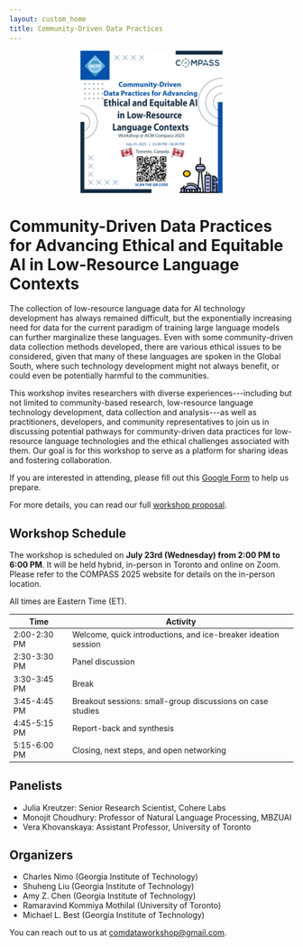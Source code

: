 ```yaml
---
layout: custom_home
title: Community-Driven Data Practices
---
```


<center><img src="https://raw.githubusercontent.com/community-data-practices/community-data-practices.github.io/main/assets/acm_compass_workshop_main_flyer.jpg" width=50% height=50%></center>
 
# Community-Driven Data Practices for Advancing Ethical and Equitable AI in Low-Resource Language Contexts

The collection of low-resource language data for AI technology development has always remained difficult, but the exponentially increasing need for data for the current paradigm of training large language models can further marginalize these languages. Even with some community-driven data collection methods developed, there are various ethical issues to be considered, given that many of these languages are spoken in the Global South, where such technology development might not always benefit, or could even be potentially harmful to the communities.

This workshop invites researchers with diverse experiences---including but not limited to community-based research, low-resource language technology development, data collection and analysis---as well as practitioners, developers, and community representatives to join us in discussing potential pathways for community-driven data practices for low-resource language technologies and the ethical challenges associated with them. Our goal is for this workshop to serve as a platform for sharing ideas and fostering collaboration.

If you are interested in attending, please fill out this [Google Form](https://docs.google.com/forms/d/e/1FAIpQLSeVRpt8es1aMK1g-35oEyhBcJ3WHsEnPgtY0-8gL7hau0u1Jw/viewform?usp=header) to help us prepare.

For more details, you can read our full [workshop proposal](assets/COMPASS_25__Workshop_Proposal.pdf).

## Workshop Schedule

The workshop is scheduled on **July 23rd (Wednesday) from 2:00 PM to 6:00 PM**. It will be held hybrid, in-person in Toronto and online on Zoom. Please refer to the COMPASS 2025 website for details on the in-person location.

All times are Eastern Time (ET).

| Time | Activity |
|-------|--------|
| 2:00-2:30 PM | Welcome, quick introductions, and ice-breaker ideation session |
| 2:30-3:30 PM | Panel discussion |
| 3:30-3:45 PM | Break |
| 3:45-4:45 PM | Breakout sessions: small-group discussions on case studies |
| 4:45-5:15 PM | Report-back and synthesis |
| 5:15-6:00 PM | Closing, next steps, and open networking |

## Panelists

- Julia Kreutzer: Senior Research Scientist, Cohere Labs
- Monojit Choudhury: Professor of Natural Language Processing, MBZUAI
- Vera Khovanskaya: Assistant Professor, University of Toronto

## Organizers

- Charles Nimo (Georgia Institute of Technology)
- Shuheng Liu (Georgia Institute of Technology)
- Amy Z. Chen (Georgia Institute of Technology)
- Ramaravind Kommiya Mothilal (University of Toronto)
- Michael L. Best (Georgia Institute of Technology)

You can reach out to us at comdataworkshop@gmail.com.
